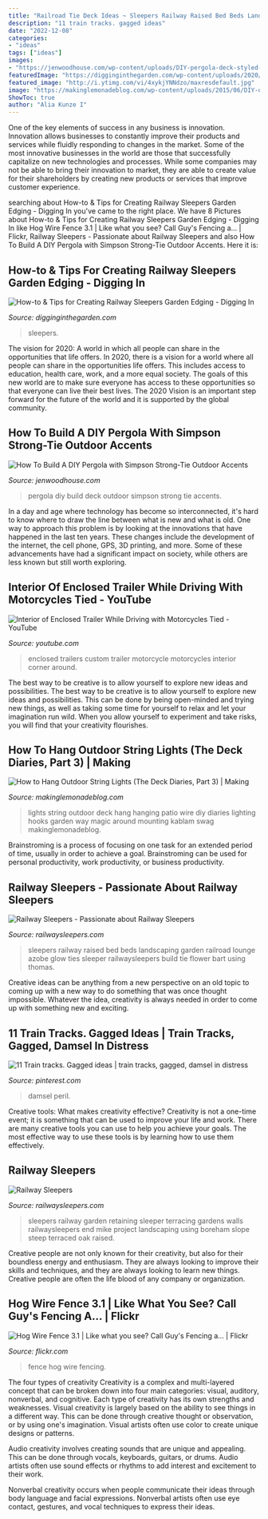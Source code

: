 ```yaml
---
title: "Railroad Tie Deck Ideas ~ Sleepers Railway Raised Bed Beds Landscaping Garden Railroad Lounge Azobe Glow Ties Sleeper Railwaysleepers Build Tie Flower Bart Using Thomas"
description: "11 train tracks. gagged ideas"
date: "2022-12-08"
categories:
- "ideas"
tags: ["ideas"]
images:
- "https://jenwoodhouse.com/wp-content/uploads/DIY-pergola-deck-styled-21.jpg"
featuredImage: "https://digginginthegarden.com/wp-content/uploads/2020/06/railway-sleepers-edging-ideas-10.jpg"
featured_image: "http://i.ytimg.com/vi/4xykjYNNdzo/maxresdefault.jpg"
image: "https://makinglemonadeblog.com/wp-content/uploads/2015/06/DIY-outdoor-string-lights-patio-deck-685x1024.jpg"
ShowToc: true
author: "Alia Kunze I"
---
```



One of the key elements of success in any business is innovation. Innovation allows businesses to constantly improve their products and services while fluidly responding to changes in the market. Some of the most innovative businesses in the world are those that successfully capitalize on new technologies and processes. While some companies may not be able to bring their innovation to market, they are able to create value for their shareholders by creating new products or services that improve customer experience.

	

		
searching about How-to &amp; Tips for Creating Railway Sleepers Garden Edging - Digging In you've came to the right place. We have 8 Pictures about How-to &amp; Tips for Creating Railway Sleepers Garden Edging - Digging In like Hog Wire Fence 3.1 | Like what you see? Call Guy&#039;s Fencing a… | Flickr, Railway Sleepers - Passionate about Railway Sleepers and also How To Build A DIY Pergola with Simpson Strong-Tie Outdoor Accents. Here it is:
		
    
## How-to &amp; Tips For Creating Railway Sleepers Garden Edging - Digging In

<img loading=lazy src="https://digginginthegarden.com/wp-content/uploads/2020/06/railway-sleepers-edging-ideas-10.jpg" onerror="this.onerror=null;this.src='https://tse4.mm.bing.net/th?id=OIP.-vmKOTOSI0I4xNhDvxbkswHaJ4&amp;pid=15.1';" alt="How-to &amp; Tips for Creating Railway Sleepers Garden Edging - Digging In">

_Source: digginginthegarden.com_

>sleepers. 

	

The vision for 2020: A world in which all people can share in the opportunities that life offers.
In 2020, there is a vision for a world where all people can share in the opportunities life offers. This includes access to education, health care, work, and a more equal society. The goals of this new world are to make sure everyone has access to these opportunities so that everyone can live their best lives. The 2020 Vision is an important step forward for the future of the world and it is supported by the global community.

    
## How To Build A DIY Pergola With Simpson Strong-Tie Outdoor Accents

<img loading=lazy src="https://jenwoodhouse.com/wp-content/uploads/DIY-pergola-deck-styled-21.jpg" onerror="this.onerror=null;this.src='https://tse1.mm.bing.net/th?id=OIP.2tMJlFrgnDKFSPPrpWXWbAHaLH&amp;pid=15.1';" alt="How To Build A DIY Pergola with Simpson Strong-Tie Outdoor Accents">

_Source: jenwoodhouse.com_

>pergola diy build deck outdoor simpson strong tie accents. 

	

In a day and age where technology has become so interconnected, it's hard to know where to draw the line between what is new and what is old. One way to approach this problem is by looking at the innovations that have happened in the last ten years. These changes include the development of the internet, the cell phone, GPS, 3D printing, and more. Some of these advancements have had a significant impact on society, while others are less known but still worth exploring.

    
## Interior Of Enclosed Trailer While Driving With Motorcycles Tied - YouTube

<img loading=lazy src="http://i.ytimg.com/vi/4xykjYNNdzo/maxresdefault.jpg" onerror="this.onerror=null;this.src='https://tse1.mm.bing.net/th?id=OIP.kX630k4CUG45O4J8giRIYQHaEK&amp;pid=15.1';" alt="Interior of Enclosed Trailer While Driving with Motorcycles Tied - YouTube">

_Source: youtube.com_

>enclosed trailers custom trailer motorcycle motorcycles interior corner around. 

	

The best way to be creative is to allow yourself to explore new ideas and possibilities.
The best way to be creative is to allow yourself to explore new ideas and possibilities. This can be done by being open-minded and trying new things, as well as taking some time for yourself to relax and let your imagination run wild. When you allow yourself to experiment and take risks, you will find that your creativity flourishes.

    
## How To Hang Outdoor String Lights (The Deck Diaries, Part 3) | Making

<img loading=lazy src="https://makinglemonadeblog.com/wp-content/uploads/2015/06/DIY-outdoor-string-lights-patio-deck-685x1024.jpg" onerror="this.onerror=null;this.src='https://tse4.mm.bing.net/th?id=OIP.wSyM8sDyqAOcRU8eA818dwHaLE&amp;pid=15.1';" alt="How to Hang Outdoor String Lights (The Deck Diaries, Part 3) | Making">

_Source: makinglemonadeblog.com_

>lights string outdoor deck hang hanging patio wire diy diaries lighting hooks garden way magic around mounting kablam swag makinglemonadeblog. 

	

Brainstroming is a process of focusing on one task for an extended period of time, usually in order to achieve a goal. Brainstroming can be used for personal productivity, work productivity, or business productivity.

    
## Railway Sleepers - Passionate About Railway Sleepers

<img loading=lazy src="https://www.railwaysleepers.com/files/images/product/BartThomasslandscapingwithazoberailwaysleepersattheGlowLounge3b_WEB0_lg.jpg" onerror="this.onerror=null;this.src='https://tse3.mm.bing.net/th?id=OIP.FacJKuNPi8ejqJbsgFoimgHaG-&amp;pid=15.1';" alt="Railway Sleepers - Passionate about Railway Sleepers">

_Source: railwaysleepers.com_

>sleepers railway raised bed beds landscaping garden railroad lounge azobe glow ties sleeper railwaysleepers build tie flower bart using thomas. 

	

Creative ideas can be anything from a new perspective on an old topic to coming up with a new way to do something that was once thought impossible. Whatever the idea, creativity is always needed in order to come up with something new and exciting.

    
## 11 Train Tracks. Gagged Ideas | Train Tracks, Gagged, Damsel In Distress

<img loading=lazy src="https://i.pinimg.com/474x/91/23/68/912368d226695996551dded70faf4e9f--silence-track.jpg" onerror="this.onerror=null;this.src='https://tse1.mm.bing.net/th?id=OIP.K6Nm7gXBQy9mb57Xor1pigAAAA&amp;pid=15.1';" alt="11 Train tracks. Gagged ideas | train tracks, gagged, damsel in distress">

_Source: pinterest.com_

>damsel peril. 

	

Creative tools: What makes creativity effective?
Creativity is not a one-time event; it is something that can be used to improve your life and work. There are many creative tools you can use to help you achieve your goals. The most effective way to use these tools is by learning how to use them effectively.

    
## Railway Sleepers

<img loading=lazy src="http://www.railwaysleepers.com/files/images/project/paviablockeddoneanddusted0_lg.jpg" onerror="this.onerror=null;this.src='https://tse1.mm.bing.net/th?id=OIP.mWSDPxWW8g2UEU7eW8sY-QHaFj&amp;pid=15.1';" alt="Railway Sleepers">

_Source: railwaysleepers.com_

>sleepers railway garden retaining sleeper terracing gardens walls railwaysleepers end mike project landscaping using boreham slope steep terraced oak raised. 

	

Creative people are not only known for their creativity, but also for their boundless energy and enthusiasm. They are always looking to improve their skills and techniques, and they are always looking to learn new things. Creative people are often the life blood of any company or organization.

    
## Hog Wire Fence 3.1 | Like What You See? Call Guy&#039;s Fencing A… | Flickr

<img loading=lazy src="https://c2.staticflickr.com/6/5300/5537880444_9e6179b583_b.jpg" onerror="this.onerror=null;this.src='https://tse1.mm.bing.net/th?id=OIP.8R6W3I4I6cErnFM-okBt8QHaFj&amp;pid=15.1';" alt="Hog Wire Fence 3.1 | Like what you see? Call Guy&#039;s Fencing a… | Flickr">

_Source: flickr.com_

>fence hog wire fencing. 

	

The four types of creativity
Creativity is a complex and multi-layered concept that can be broken down into four main categories: visual, auditory, nonverbal, and cognitive. Each type of creativity has its own strengths and weaknesses.
Visual creativity is largely based on the ability to see things in a different way. This can be done through creative thought or observation, or by using one's imagination. Visual artists often use color to create unique designs or patterns.

Audio creativity involves creating sounds that are unique and appealing. This can be done through vocals, keyboards, guitars, or drums. Audio artists often use sound effects or rhythms to add interest and excitement to their work.

Nonverbal creativity occurs when people communicate their ideas through body language and facial expressions. Nonverbal artists often use eye contact, gestures, and vocal techniques to express their ideas.

